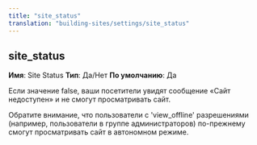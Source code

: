 ```yaml
---
title: "site_status"
translation: "building-sites/settings/site_status"
---
```


## site\_status

**Имя**: Site Status
**Тип**: Да/Нет
**По умолчанию**: Да

Если значение false, ваши посетители увидят сообщение «Сайт недоступен» и не смогут просматривать сайт.

Обратите внимание, что пользователи с 'view\_offline' разрешениями (например, пользователи в группе администраторов) по-прежнему смогут просматривать сайт в автономном режиме.
